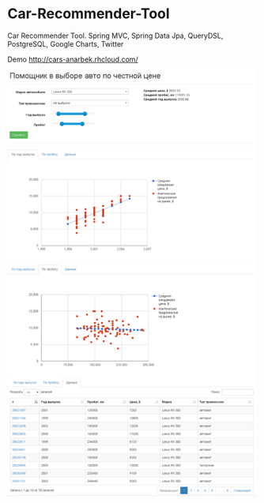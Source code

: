 # Car-Recommender-Tool
Car Recommender Tool. Spring MVC, Spring Data Jpa, QueryDSL, PostgreSQL, Google Charts, Twitter 

Demo <a href="http://cars-anarbek.rhcloud.com/">http://cars-anarbek.rhcloud.com/</a>

![alt tag](https://raw.githubusercontent.com/Parabul/Car-Recommender-Tool/master/captures/1.PNG)
![alt tag](https://raw.githubusercontent.com/Parabul/Car-Recommender-Tool/master/captures/2.PNG)
![alt tag](https://raw.githubusercontent.com/Parabul/Car-Recommender-Tool/master/captures/3.PNG)
![alt tag](https://raw.githubusercontent.com/Parabul/Car-Recommender-Tool/master/captures/4.PNG)
